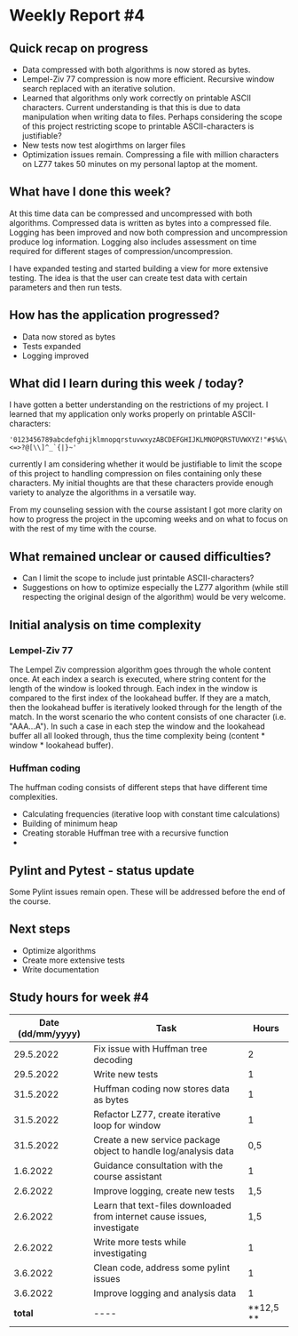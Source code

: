 # Weekly Report #4

## Quick recap on progress
- Data compressed with both algorithms is now stored as bytes. 
- Lempel-Ziv 77 compression is now more efficient. Recursive window search replaced with an iterative solution.
- Learned that algorithms only work correctly on printable ASCII characters. Current understanding is that this is due to data manipulation when writing data to files. Perhaps considering the scope of this project restricting scope to printable ASCII-characters is justifiable? 
- New tests now test alogirthms on larger files
- Optimization issues remain. Compressing a file with million characters on LZ77 takes 50 minutes on my personal laptop at the moment.  


## What have I done this week?
At this time data can be compressed and uncompressed with both algorithms. Compressed data is written as bytes into a compressed file. Logging has been improved and now both compression and uncompression produce log information. Logging also includes assessment on time required for different stages of compression/uncompression. 

I have expanded testing and started building a view for more extensive testing. The idea is that the user can create test data with certain parameters and then run tests. 


## How has the application progressed?
- Data now stored as bytes
- Tests expanded
- Logging improved

## What did I learn during this week / today?
I have gotten a better understanding on the restrictions of my project. I learned that my application only works properly on printable ASCII-characters: 
```
'0123456789abcdefghijklmnopqrstuvwxyzABCDEFGHIJKLMNOPQRSTUVWXYZ!"#$%&\'()*+,-./:;<=>?@[\\]^_`{|}~'
```

currently I am considering whether it would be justifiable to limit the scope of this project to handling compression on files containing only these characters. My initial thoughts are that these characters provide enough variety to analyze the algorithms in a versatile way. 

From my counseling session with the course assistant I got more clarity on how to progress the project in the upcoming weeks and on what to focus on with the rest of my time with the course. 

## What remained unclear or caused difficulties? 
- Can I limit the scope to include just printable ASCII-characters?
- Suggestions on how to optimize especially the LZ77 algorithm (while still respecting the original design of the algorithm) would be very welcome. 

## Initial analysis on time complexity

### Lempel-Ziv 77 
The Lempel Ziv compression algorithm goes through the whole content once. At each index a search is executed, where string content for the length of the window is looked through. Each index in the window is compared to the first index of the lookahead buffer. If they are a match, then the lookahead buffer is iteratively looked through for the length of the match. In the worst scenario the who content consists of one character (i.e. "AAA...A"). In such a case in each step the window and the lookahead buffer all all looked through, thus the time complexity being (content * window * lookahead buffer). 

### Huffman coding
The huffman coding consists of different steps that have different time complexities. 
- Calculating frequencies (iterative loop with constant time calculations)
- Building of minimum heap
- Creating storable Huffman tree with a recursive function
- 

## Pylint and Pytest - status update
Some Pylint issues remain open. These will be addressed before the end of the course. 

## Next steps
- Optimize algorithms
- Create more extensive tests
- Write documentation

## Study hours for week #4

| Date (dd/mm/yyyy) |Task | Hours |
| ---- | ---- | ---- |
| 29.5.2022 | Fix issue with Huffman tree decoding | 2 |
| 29.5.2022 | Write new tests | 1 |
| 31.5.2022 | Huffman coding now stores data as bytes | 1 |
| 31.5.2022 | Refactor LZ77, create iterative loop for window | 1 |
| 31.5.2022 | Create a new service package object to handle log/analysis data | 0,5 |
| 1.6.2022 | Guidance consultation with the course assistant | 1 |
| 2.6.2022 | Improve logging, create new tests | 1,5 |
| 2.6.2022 | Learn that text-files downloaded from internet cause issues, investigate | 1,5 |
| 2.6.2022 | Write more tests while investigating | 1 |
| 3.6.2022 | Clean code, address some pylint issues | 1 |
| 3.6.2022 | Improve logging and analysis data | 1 |
| **total**| ---- | **12,5 ** |
